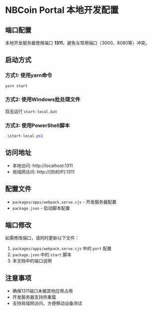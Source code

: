 # NBCoin Portal 本地开发配置

## 端口配置

本地开发服务器使用端口 **1311**，避免与常用端口（3000、8080等）冲突。

## 启动方式

### 方式1: 使用yarn命令
```bash
yarn start
```

### 方式2: 使用Windows批处理文件
双击运行 `start-local.bat`

### 方式3: 使用PowerShell脚本
```powershell
.\start-local.ps1
```

## 访问地址

- 本地访问: http://localhost:1311
- 局域网访问: http://[你的IP]:1311

## 配置文件

- `packages/apps/webpack.serve.cjs` - 开发服务器配置
- `package.json` - 启动脚本配置

## 端口修改

如需修改端口，请同时更新以下文件：

1. `packages/apps/webpack.serve.cjs` 中的 `port` 配置
2. `package.json` 中的 `start` 脚本
3. 本文档中的端口说明

## 注意事项

- 确保1311端口未被其他应用占用
- 开发服务器支持热重载
- 支持局域网访问，方便移动设备测试
